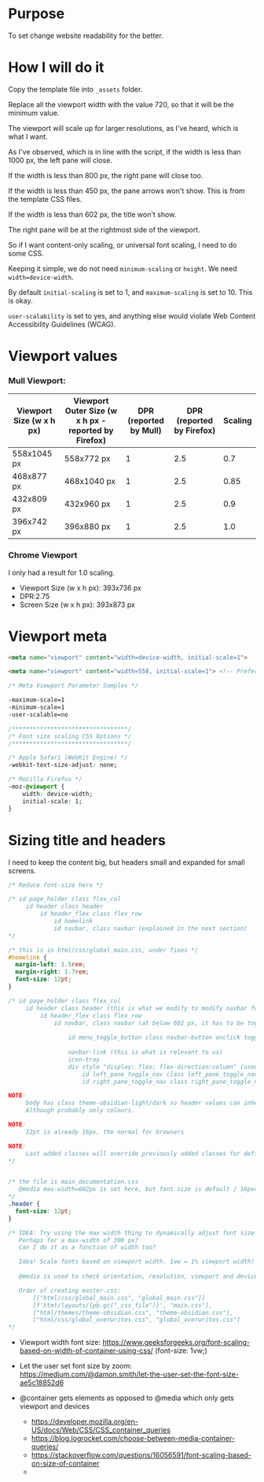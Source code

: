 # Purpose
To set change website readability for the better.
# How I will do it
Copy the template file into `_assets` folder.

Replace all the viewport width with the value 720, so that it will be the minimum value.

The viewport will scale up for larger resolutions, as I've heard, which is what I want.

As I've observed, which is in line with the script, if the width is less than 1000 px, the left pane will close.

If the width is less than 800 px, the right pane will close too.

If the width is less than 450 px, the pane arrows won't show. This is from the template CSS files.

If the width is less than 602 px, the title won't show.

The right pane will be at the rightmost side of the viewport.

So if I want content-only scaling, or universal font scaling, I need to do some CSS.

Keeping it simple, we do not need `minimum-scaling` or `height`. We need `width=device-width`.

By default `initial-scaling` is set to 1, and `maximum-scaling` is set to 10. This is okay.

`user-scalability` is set to yes, and anything else would violate Web Content Accessibility Guidelines (WCAG).
# Viewport values
### Mull Viewport:
| Viewport Size (w x h px) | Viewport Outer Size (w x h px - reported by Firefox) | DPR (reported by Mull) | DPR (reported by Firefox) | Scaling |
| ---- | ---- | ---- | ---- | ---- |
| 558x1045 px | 558x772 px | 1 | 2.5 | 0.7 |
| 468x877 px | 468x1040 px | 1 | 2.5 | 0.85 |
| 432x809 px | 432x960 px | 1 | 2.5 | 0.9 |
| 396x742 px | 396x880 px | 1 | 2.5 | 1.0 |
### Chrome Viewport
I only had a result for 1.0 scaling.

- Viewport Size (w x h px): 393x736 px
- DPR:2.75
- Screen Size (w x h px): 393x873 px
# Viewport meta

```html
<meta name="viewport" content="width=device-width, initial-scale=1">

<meta name="viewport" content="width=558, initial-scale=1"> <!-- Preferred -->
```

```css
/* Meta Viewport Parameter Samples */

-maximum-scale=1
-minimum-scale=1
-user-scalable=no
```

```css
/*********************************/
/* Font size scaling CSS Options */
/*********************************/

/* Apple Safari (WebKit Engine) */
-webkit-text-size-adjust: none;

/* Mozilla Firefox */
-moz-@viewport {
	width: device-width;
	initial-scale: 1;
}
```

# Sizing title and headers

I need to keep the content big, but headers small and expanded for small screens.

```css
/* Reduce font-size here */

/* id page_holder class flex_col
	 id header class header
		 id header_flex class flex_row
			 id homelink
			 id navbar, class navbar (explained in the next section)
*/

/* this is in html/css/global_main.css, under fixes */
#homelink {
  margin-left: 1.5rem;
  margin-right: 1.7rem;
  font-size: 12pt;
}

/* id page_holder class flex_col
	 id header class header (this is what we modify to modify navbar font sizes)
		 id header_flex class flex_row
			 id navbar, class navbar (at below 602 px, it has to be toggled active)
					
				 id menu_toggle_button class navbar-button onclick toggle_menu() (< 602 px)
					
				 navbar-link (this is what is relevant to us)
				 icon-tray
				 div style "display: flex; flex-direction:column" (used under 450 px)
					 id left_pane_toggle_nav class left_pane_toggle_nav
					 id right_pane_toggle_nav class right_pane_toggle_nav

NOTE:
	 body has class theme-obsidian-light/dark so header values can inherit from theme. 
	 Although probably only colours.

NOTE:
	 12pt is already 16px, the normal for browsers

NOTE:
	 Last added classes will override previously added classes for definitions. Although we may not be making use of that here, as we intend to keep the same classes.
*/


/* the file is main_documentation.css
   @media max-width=602px is set here, but font size is default / 16px=12pt
*/
.header {
  font-size: 12pt;
}

/* IDEA: Try using the max width thing to dynamically adjust font size
   Perhaps for a max-width of 300 px?
   Can I do it as a function of width too?

   Idea! Scale fonts based on viewport width. 1vw = 1% viewport width!
  
   @media is used to check orientation, resolution, viewport and device dimensions

   Order of creating master.css:
	   [["html/css/global_main.css", "global_main.css"]]
	   [f'html/layouts/{pb.gc("_css_file")}', "main.css"],
	   ["html/themes/theme-obsidian.css", "theme-obsidian.css"],
	   ["html/css/global_overwrites.css", "global_overwrites.css"]
*/
```

- Viewport width font size: https://www.geeksforgeeks.org/font-scaling-based-on-width-of-container-using-css/ (font-size: 1vw;)
- Let the user set font size by zoom: https://medium.com/@damon.smith/let-the-user-set-the-font-size-ae5c18852d6

- @container gets elements as opposed to @media which only gets viewport and devices
	- https://developer.mozilla.org/en-US/docs/Web/CSS/CSS_container_queries
	- https://blog.logrocket.com/choose-between-media-container-queries/
	- https://stackoverflow.com/questions/16056591/font-scaling-based-on-size-of-container
	- 